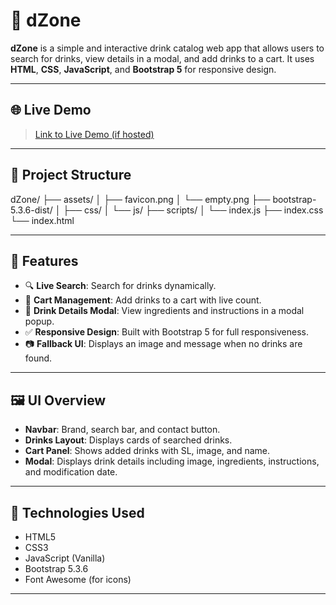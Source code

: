 # 🥤 dZone

**dZone** is a simple and interactive drink catalog web app that allows users to search for drinks, view details in a modal, and add drinks to a cart. It uses **HTML**, **CSS**, **JavaScript**, and **Bootstrap 5** for responsive design.

---

## 🌐 Live Demo

> [Link to Live Demo (if hosted)](https://your-live-site-link.com)

---

## 📁 Project Structure

dZone/
├── assets/
│ ├── favicon.png
│ └── empty.png
├── bootstrap-5.3.6-dist/
│ ├── css/
│ └── js/
├── scripts/
│ └── index.js
├── index.css
└── index.html



---

## 🚀 Features

- 🔍 **Live Search**: Search for drinks dynamically.
- 🛒 **Cart Management**: Add drinks to a cart with live count.
- 🍹 **Drink Details Modal**: View ingredients and instructions in a modal popup.
- ✅ **Responsive Design**: Built with Bootstrap 5 for full responsiveness.
- 📷 **Fallback UI**: Displays an image and message when no drinks are found.

---

## 🖼️ UI Overview

- **Navbar**: Brand, search bar, and contact button.
- **Drinks Layout**: Displays cards of searched drinks.
- **Cart Panel**: Shows added drinks with SL, image, and name.
- **Modal**: Displays drink details including image, ingredients, instructions, and modification date.

---

## 🔧 Technologies Used

- HTML5
- CSS3
- JavaScript (Vanilla)
- Bootstrap 5.3.6
- Font Awesome (for icons)

---
